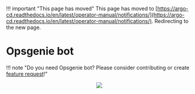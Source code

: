 <meta http-equiv="refresh" content="1; url='https://argo-cd.readthedocs.io/en/latest/operator-manual/notifications/'" />

!!! important "This page has moved"
    This page has moved to [https://argo-cd.readthedocs.io/en/latest/operator-manual/notifications/](https://argo-cd.readthedocs.io/en/latest/operator-manual/notifications/). Redirecting to the new page.

# Opsgenie bot

!!! note "Do you need Opsgenie bot? Please consider contributing or create [feature request](https://github.com/argoproj-labs/argocd-notifications/issues/new)!"

<!-- markdownlint-disable MD033 -->
<div style="text-align:center"><img src="../../assets/argo.png" /></div>
<!-- markdownlint-enable MD033 -->